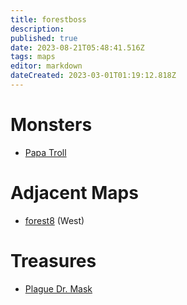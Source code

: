 ```yaml
---
title: forestboss
description: 
published: true
date: 2023-08-21T05:48:41.516Z
tags: maps
editor: markdown
dateCreated: 2023-03-01T01:19:12.818Z
---
```


# Monsters
 * [Papa Troll](/monsters/papa-troll)

# Adjacent Maps
 * [forest8](/maps/forest8) (West)

# Treasures
 * [Plague Dr. Mask](/items/plague-dr-mask)

